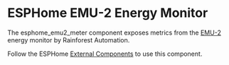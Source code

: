 # ESPHome EMU-2 Energy Monitor

The esphome_emu2_meter component exposes metrics from the [EMU-2](https://www.rainforestautomation.com/rfa-z105-2-emu-2-2/) energy monitor by Rainforest Automation.

Follow the ESPHome [External Components](https://esphome.io/components/external_components.html) to use this component.
